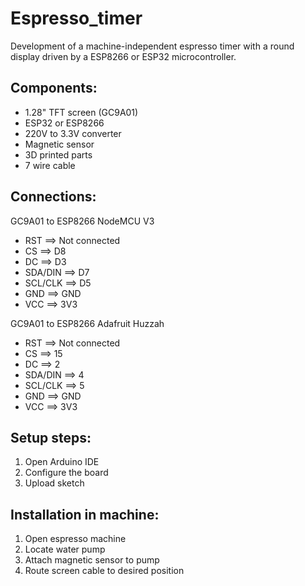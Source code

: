# Espresso_timer
Development of a machine-independent espresso timer with a round display driven by a ESP8266 or ESP32 microcontroller. 


## Components:
 * 1.28" TFT screen (GC9A01)
 * ESP32 or ESP8266
 * 220V to 3.3V converter
 * Magnetic sensor
 * 3D printed parts
 * 7 wire cable

## Connections:
GC9A01 to ESP8266 NodeMCU V3
* RST ==> Not connected
* CS ==> D8
* DC ==> D3
* SDA/DIN ==> D7
* SCL/CLK ==> D5
* GND ==> GND
* VCC ==> 3V3

GC9A01 to ESP8266 Adafruit Huzzah
* RST ==> Not connected
* CS ==> 15
* DC ==> 2
* SDA/DIN ==> 4
* SCL/CLK ==> 5
* GND ==> GND
* VCC ==> 3V3

## Setup steps:
1. Open Arduino IDE
2. Configure the board
3. Upload sketch

## Installation in machine:
1. Open espresso machine
2. Locate water pump
3. Attach magnetic sensor to pump
4. Route screen cable to desired position
